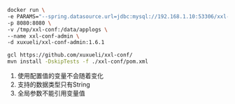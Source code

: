 
```bash
docker run \
-e PARAMS="--spring.datasource.url=jdbc:mysql://192.168.1.10:53306/xxl-conf?Unicode=true&characterEncoding=UTF-8 --spring.datasource.password=1121" \
-p 8080:8080 \
-v /tmp/xxl-conf:/data/applogs \
--name xxl-conf-admin \
-d xuxueli/xxl-conf-admin:1.6.1
```

```bash
gcl https://github.com/xuxueli/xxl-conf/
mvn install -DskipTests -f ./xxl-conf/pom.xml
```

1. 使用配置值的变量不会随着变化
2. 支持的数据类型只有String
3. 全局参数不能引用变量值
